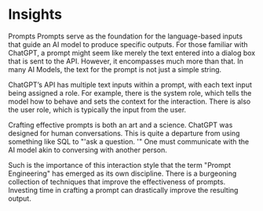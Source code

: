 # Insights

Prompts
Prompts serve as the foundation for the language-based inputs that guide an AI model to produce specific outputs. For those familiar with ChatGPT, a prompt might seem like merely the text entered into a dialog box that is sent to the API. 
However, it encompasses much more than that. In many AI Models, the text for the prompt is not just a simple string.

ChatGPT’s API has multiple text inputs within a prompt, with each text input being assigned a role. For example, there is the system role, which tells the model how to behave and sets the context for the interaction. 
There is also the user role, which is typically the input from the user.

Crafting effective prompts is both an art and a science. ChatGPT was designed for human conversations. This is quite a departure from using something like SQL to "'ask a question.
'" One must communicate with the AI model akin to conversing with another person.

Such is the importance of this interaction style that the term "Prompt Engineering" has emerged as its own discipline. There is a burgeoning collection of techniques that improve the effectiveness of prompts. 
Investing time in crafting a prompt can drastically improve the resulting output.
